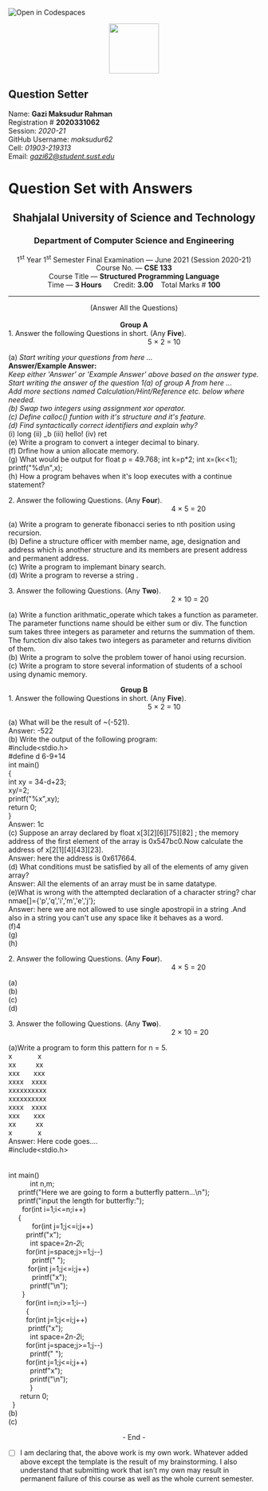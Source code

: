 ![Open in Codespaces](https://classroom.github.com/assets/open-in-codespaces-abfff4d4e15f9e1bd8274d9a39a0befe03a0632bb0f153d0ec72ff541cedbe34.svg)
<div align="center"><img src="sust-logo.png" width="100"></div>

Question Setter
---------------
Name:  **Gazi Maksudur Rahman**        
Registration # **2020331062**            
Session: *2020-21*            
GitHub Username: *maksudur62*               
Cell: *01903-219313*              
Email: *gazi62@student.sust.edu*         

Question Set with Answers
=========================

<h2 align="center">Shahjalal University of Science and Technology
</h2>
<h3 align="center">Department of Computer Science and Engineering
</h3>
<div align="center"> 1<sup>st</sup> Year 1<sup>st</sup> Semester Final Examination &mdash;
June 2021 (Session 2020-21) </div>
<div align="center"> Course No. &mdash; <b> CSE 133</b> </div>
<div align="center"> Course Title &mdash; <b> Structured Programming Language</b> </div>
<div align="center"> Time &mdash; <b>  3 Hours</b> &nbsp;&nbsp;&nbsp;&nbsp; Credit: <b> 3.00</b>&nbsp;&nbsp;&nbsp;&nbsp;Total Marks # <b> 100</b></div>
<hr class="divider">
<div align="center"> (Answer All the Questions)</div><br>
<div align="center"><b>Group A</b> </div>
<div align="left">1. Answer the following Questions in short. (Any <b>Five</b>). &nbsp;&nbsp;&nbsp;&nbsp;&nbsp;&nbsp;&nbsp;&nbsp;&nbsp;&nbsp;&nbsp;&nbsp;&nbsp;&nbsp;&nbsp;&nbsp;&nbsp;&nbsp;&nbsp;&nbsp;&nbsp;&nbsp;&nbsp;&nbsp;&nbsp;&nbsp;&nbsp;&nbsp;&nbsp;&nbsp;&nbsp;&nbsp;&nbsp;&nbsp;&nbsp;&nbsp;&nbsp;&nbsp;&nbsp;&nbsp;&nbsp;&nbsp;&nbsp;&nbsp;&nbsp;&nbsp;&nbsp;&nbsp;&nbsp;&nbsp;&nbsp;&nbsp;&nbsp;&nbsp;&nbsp;&nbsp;&nbsp;&nbsp;&nbsp;&nbsp;&nbsp;&nbsp;&nbsp;&nbsp;&nbsp;&nbsp;&nbsp;&nbsp;&nbsp;&nbsp;&nbsp;5 &times; 2 = 10 </div>

(a) *Start writing your questions from here ...*        
**Answer/Example Answer:**    
*Keep either 'Answer' or 'Example Answer' above based on the answer type.*              
*Start writing the answer of the question 1(a) of group A from here ...*                     
*Add more sections named Calculation/Hint/Reference etc. below where needed.*       
*(b) Swap two integers using assignment xor operator.*   
*(c) Define calloc() funtion with it's structure and it's feature.*   
*(d) Find syntactically correct identifiers and explain why?*   
  (i) long  (ii) _b  (iii) hello!  (iv) ret    
(e) Write a program to convert a integer decimal to binary.      
(f) Drfine how a union allocate memory.      
(g) What would be output for float p = 49.768; int k=p*2; int x=(k<<1); printf("%d\n",x);     
(h) How a program behaves when it's loop executes with a continue statement?         

<div align="left">2. Answer the following Questions. (Any <b>Four</b>). &nbsp;&nbsp;&nbsp;&nbsp;&nbsp;&nbsp;&nbsp;&nbsp;&nbsp;&nbsp;&nbsp;&nbsp;&nbsp;&nbsp;&nbsp;&nbsp;&nbsp;&nbsp;&nbsp;&nbsp;&nbsp;&nbsp;&nbsp;&nbsp;&nbsp;&nbsp;&nbsp;&nbsp;&nbsp;&nbsp;&nbsp;&nbsp;&nbsp;&nbsp;&nbsp;&nbsp;&nbsp;&nbsp;&nbsp;&nbsp;&nbsp;&nbsp;&nbsp;&nbsp;&nbsp;&nbsp;&nbsp;&nbsp;&nbsp;&nbsp;&nbsp;&nbsp;&nbsp;&nbsp;&nbsp;&nbsp;&nbsp;&nbsp;&nbsp;&nbsp;&nbsp;&nbsp;&nbsp;&nbsp;&nbsp;&nbsp;&nbsp;&nbsp;&nbsp;&nbsp;&nbsp;&nbsp;&nbsp;&nbsp;&nbsp;&nbsp;&nbsp;&nbsp;&nbsp;&nbsp;&nbsp;&nbsp;&nbsp;4 &times; 5 = 20 </div>

(a) Write a program to generate fibonacci series to nth position using recursion.               
(b) Define a structure officer with member name, age, designation and address which is another  structure and its members are present address and permanent address.            
(c) Write a program to implemant binary search.     
(d) Write a program to reverse a string .      

<div align="left">3. Answer the following Questions. (Any <b>Two</b>). &nbsp;&nbsp;&nbsp;&nbsp;&nbsp;&nbsp;&nbsp;&nbsp;&nbsp;&nbsp;&nbsp;&nbsp;&nbsp;&nbsp;&nbsp;&nbsp;&nbsp;&nbsp;&nbsp;&nbsp;&nbsp;&nbsp;&nbsp;&nbsp;&nbsp;&nbsp;&nbsp;&nbsp;&nbsp;&nbsp;&nbsp;&nbsp;&nbsp;&nbsp;&nbsp;&nbsp;&nbsp;&nbsp;&nbsp;&nbsp;&nbsp;&nbsp;&nbsp;&nbsp;&nbsp;&nbsp;&nbsp;&nbsp;&nbsp;&nbsp;&nbsp;&nbsp;&nbsp;&nbsp;&nbsp;&nbsp;&nbsp;&nbsp;&nbsp;&nbsp;&nbsp;&nbsp;&nbsp;&nbsp;&nbsp;&nbsp;&nbsp;&nbsp;&nbsp;&nbsp;&nbsp;&nbsp;&nbsp;&nbsp;&nbsp;&nbsp;&nbsp;&nbsp;&nbsp;&nbsp;&nbsp;&nbsp;&nbsp;2 &times; 10 = 20 </div>

(a) Write a function arithmatic_operate which takes a function as parameter. The parameter functions  name should be either sum or div. The function sum takes three integers as parameter and returns the summation of them. The function div also takes two integers as parameter and returns divition of them.            
(b) Write a program to solve the problem tower of hanoi using recursion.   
(c) Write a program to store several information of students of a school using dynamic memory.      

<div align="center"><b>Group B</b> </div>
<div align="left">1. Answer the following Questions in short. (Any <b>Five</b>). &nbsp;&nbsp;&nbsp;&nbsp;&nbsp;&nbsp;&nbsp;&nbsp;&nbsp;&nbsp;&nbsp;&nbsp;&nbsp;&nbsp;&nbsp;&nbsp;&nbsp;&nbsp;&nbsp;&nbsp;&nbsp;&nbsp;&nbsp;&nbsp;&nbsp;&nbsp;&nbsp;&nbsp;&nbsp;&nbsp;&nbsp;&nbsp;&nbsp;&nbsp;&nbsp;&nbsp;&nbsp;&nbsp;&nbsp;&nbsp;&nbsp;&nbsp;&nbsp;&nbsp;&nbsp;&nbsp;&nbsp;&nbsp;&nbsp;&nbsp;&nbsp;&nbsp;&nbsp;&nbsp;&nbsp;&nbsp;&nbsp;&nbsp;&nbsp;&nbsp;&nbsp;&nbsp;&nbsp;&nbsp;&nbsp;&nbsp;&nbsp;&nbsp;&nbsp;&nbsp;&nbsp;5 &times; 2 = 10 </div>

(a) What will be the result of ~(-521).  
Answer: -522   
(b) Write the output of the following program:   
#include<stdio.h>    
#define d 6-9+14   
int main()     
{    
    int xy = 34-d+23;   
    xy/=2;   
    printf("%x",xy);   
    return 0;     
}   
Answer: 1c    
(c) Suppose an array declared by float x[3[2][6][75][82] ; the memory address of the first element of the array is 0x547bc0.Now calculate the address of x[2[1][4][43][23].   
Answer: here the address is 0x617664.     
(d) What conditions must be satisfied by all of the elements of amy given array?     
Answer: All the elements of an array must be in same datatype.   
(e)What is wrong with the attempted declaration of a character string?
      char nmae[]={'p','q','i','m','e','j'};      
Answer: here we are not allowed to use single apostropii in a string .And also in a string you can't use any space like it behaves as a word.     
(f)4      
(g)        
(h)        

<div align="left">2. Answer the following Questions. (Any <b>Four</b>). &nbsp;&nbsp;&nbsp;&nbsp;&nbsp;&nbsp;&nbsp;&nbsp;&nbsp;&nbsp;&nbsp;&nbsp;&nbsp;&nbsp;&nbsp;&nbsp;&nbsp;&nbsp;&nbsp;&nbsp;&nbsp;&nbsp;&nbsp;&nbsp;&nbsp;&nbsp;&nbsp;&nbsp;&nbsp;&nbsp;&nbsp;&nbsp;&nbsp;&nbsp;&nbsp;&nbsp;&nbsp;&nbsp;&nbsp;&nbsp;&nbsp;&nbsp;&nbsp;&nbsp;&nbsp;&nbsp;&nbsp;&nbsp;&nbsp;&nbsp;&nbsp;&nbsp;&nbsp;&nbsp;&nbsp;&nbsp;&nbsp;&nbsp;&nbsp;&nbsp;&nbsp;&nbsp;&nbsp;&nbsp;&nbsp;&nbsp;&nbsp;&nbsp;&nbsp;&nbsp;&nbsp;&nbsp;&nbsp;&nbsp;&nbsp;&nbsp;&nbsp;&nbsp;&nbsp;&nbsp;&nbsp;&nbsp;&nbsp;4 &times; 5 = 20 </div>

(a)          
(b)        
(c)        
(d)           

<div align="left">3. Answer the following Questions. (Any <b>Two</b>). &nbsp;&nbsp;&nbsp;&nbsp;&nbsp;&nbsp;&nbsp;&nbsp;&nbsp;&nbsp;&nbsp;&nbsp;&nbsp;&nbsp;&nbsp;&nbsp;&nbsp;&nbsp;&nbsp;&nbsp;&nbsp;&nbsp;&nbsp;&nbsp;&nbsp;&nbsp;&nbsp;&nbsp;&nbsp;&nbsp;&nbsp;&nbsp;&nbsp;&nbsp;&nbsp;&nbsp;&nbsp;&nbsp;&nbsp;&nbsp;&nbsp;&nbsp;&nbsp;&nbsp;&nbsp;&nbsp;&nbsp;&nbsp;&nbsp;&nbsp;&nbsp;&nbsp;&nbsp;&nbsp;&nbsp;&nbsp;&nbsp;&nbsp;&nbsp;&nbsp;&nbsp;&nbsp;&nbsp;&nbsp;&nbsp;&nbsp;&nbsp;&nbsp;&nbsp;&nbsp;&nbsp;&nbsp;&nbsp;&nbsp;&nbsp;&nbsp;&nbsp;&nbsp;&nbsp;&nbsp;&nbsp;&nbsp;&nbsp;2 &times; 10 = 20 </div>

(a)Write a program to form this pattern for n = 5.<br/>
x&nbsp;&nbsp;&nbsp;&nbsp;&nbsp;&nbsp;&nbsp;&nbsp;&nbsp;&nbsp;&nbsp;&nbsp;&nbsp;x<br/>
xx&nbsp;&nbsp;&nbsp;&nbsp;&nbsp;&nbsp;&nbsp;&nbsp;&nbsp;&nbsp;xx<br/>
xxx&nbsp;&nbsp;&nbsp;&nbsp;&nbsp;&nbsp;&nbsp;xxx<br/>
xxxx&nbsp;&nbsp;&nbsp;&nbsp;xxxx<br/>
xxxxxxxxxx<br/>
xxxxxxxxxx<br/>
xxxx&nbsp;&nbsp;&nbsp;&nbsp;xxxx<br/>
xxx&nbsp;&nbsp;&nbsp;&nbsp;&nbsp;&nbsp;&nbsp;xxx<br/>
xx&nbsp;&nbsp;&nbsp;&nbsp;&nbsp;&nbsp;&nbsp;&nbsp;&nbsp;&nbsp;xx<br/>
x&nbsp;&nbsp;&nbsp;&nbsp;&nbsp;&nbsp;&nbsp;&nbsp;&nbsp;&nbsp;&nbsp;&nbsp;&nbsp;x<br/>
Answer:
Here code goes....<br/>
#include<stdio.h><br/>
<br/>
<br/>
int main()<br/>
&nbsp; &nbsp;&nbsp;&nbsp;&nbsp;   &nbsp;&nbsp;&nbsp;&nbsp;int n,m;<br/>
&nbsp;&nbsp;&nbsp;&nbsp;    printf("Here we are going to form a butterfly pattern...\n");<br/>
 &nbsp;&nbsp;&nbsp;&nbsp;   printf("input the length for butterfly:");<br/>
&nbsp;&nbsp;&nbsp;&nbsp;&nbsp;&nbsp;    for(int i=1;i<=n;i++)<br/>
   &nbsp;&nbsp;&nbsp;&nbsp; {<br/>
    &nbsp;&nbsp;&nbsp;&nbsp;&nbsp;&nbsp;&nbsp;&nbsp;&nbsp;&nbsp;&nbsp;    for(int j=1;j<=i;j++)<br/>
         &nbsp;&nbsp;&nbsp;&nbsp;&nbsp;&nbsp;&nbsp;&nbsp;   printf("x");<br/>
    &nbsp;&nbsp;&nbsp;&nbsp;&nbsp;&nbsp;&nbsp;&nbsp;&nbsp;&nbsp;  int space=2*n-2*i;<br/>
      &nbsp;&nbsp;&nbsp;&nbsp;&nbsp;&nbsp;&nbsp;&nbsp;  for(int j=space;j>=1;j--)<br/>
    &nbsp;&nbsp;&nbsp;&nbsp;&nbsp;&nbsp;&nbsp;&nbsp;&nbsp;&nbsp;&nbsp;        printf(" ");<br/>
    &nbsp;&nbsp;&nbsp;&nbsp;&nbsp;&nbsp;&nbsp;&nbsp;&nbsp;    for(int j=1;j<=i;j++)<br/>
     &nbsp;&nbsp;&nbsp;&nbsp;&nbsp;&nbsp;&nbsp;&nbsp;&nbsp;&nbsp;&nbsp;    printf("x");<br/>
&nbsp;&nbsp;&nbsp;&nbsp;&nbsp;&nbsp;&nbsp;&nbsp;&nbsp;&nbsp;   printf("\n");<br/>
  &nbsp;&nbsp;&nbsp;&nbsp;&nbsp;&nbsp;  }<br/>
  &nbsp;&nbsp;&nbsp;&nbsp;&nbsp;&nbsp;&nbsp;&nbsp;  for(int i=n;i>=1;i--)<br/>
   &nbsp;&nbsp;&nbsp;&nbsp;&nbsp;&nbsp;&nbsp;&nbsp; {<br/>
       &nbsp;&nbsp;&nbsp;&nbsp;&nbsp;&nbsp;&nbsp;&nbsp; for(int j=1;j<=i;j++)<br/>
          &nbsp;&nbsp;&nbsp;&nbsp;&nbsp;&nbsp;&nbsp;&nbsp;&nbsp;  printf("x");<br/>
&nbsp;&nbsp;&nbsp;&nbsp;&nbsp;&nbsp;&nbsp;&nbsp;&nbsp;&nbsp; int space=2*n-2*i;<br/>
    &nbsp;&nbsp;&nbsp;&nbsp;&nbsp;&nbsp;&nbsp;&nbsp;    for(int j=space;j>=1;j--)<br/>
       &nbsp;&nbsp;&nbsp;&nbsp;&nbsp;&nbsp;&nbsp;&nbsp;&nbsp;&nbsp;     printf(" ");<br/>
  &nbsp;&nbsp;&nbsp;&nbsp;&nbsp;&nbsp;&nbsp;&nbsp;      for(int j=1;j<=i;j++)<br/>
   &nbsp;&nbsp;&nbsp;&nbsp;&nbsp;&nbsp;&nbsp;&nbsp;&nbsp;&nbsp;         printf"x");<br/>
      &nbsp;&nbsp;&nbsp;&nbsp;&nbsp;&nbsp;&nbsp;&nbsp;&nbsp;&nbsp;  printf("\n");<br/>
&nbsp;&nbsp;&nbsp;&nbsp;&nbsp;&nbsp;&nbsp;&nbsp;&nbsp;&nbsp;    }<br/>
  &nbsp;&nbsp;&nbsp;&nbsp;&nbsp;  return 0;<br/>
&nbsp;&nbsp;}<br/>
(b)        
(c)        


<div align="center">- End -</div>

- [ ] I am declaring that, the above work is my own work. Whatever added above
except the template is the result of my brainstorming. I also understand that
submitting work that isn’t my own may result in permanent failure of this course
as well as the whole current semester.
